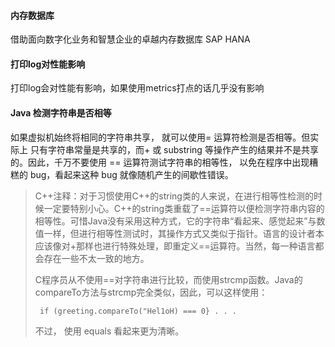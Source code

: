#### 内存数据库

借助面向数字化业务和智慧企业的卓越内存数据库 SAP HANA



#### 打印log对性能影响

打印log会对性能有影响，如果使用metrics打点的话几乎没有影响



#### Java 检测字符串是否相等

如果虚拟机始终将相同的字符串共享， 就可以使用= 运算符检测是否相等。但实际上 只有字符串常量是共享的，而+ 或 substring 等操作产生的结果并不是共享的。因此，千万不要使用 == 运算符测试字符串的相等性， 以免在程序中出现糟糕的 bug，看起来这种 bug 就像随机产生的间歇性错误。

> C++注释：对于习惯使用C++的string类的人来说，在进行相等性检测的时候一定要特别小心。C++的string类重载了==运算符以便检测字符串内容的相等性。可惜Java没有采用这种方式，它的字符串“看起来、感觉起来”与数值一样，但进行相等性测试时，其操作方式又类似于指针。语言的设计者本应该像对+那样也进行特殊处理，即重定义==运算符。当然，每一种语言都会存在一些不太一致的地方。
>
> C程序员从不使用==对字符串进行比较，而使用strcmp函数。Java的compareTo方法与strcmp完全类似，因此，可以这样使用：
>
> ```
>  if (greeting.compareTo("Hel1oH) === 0} . . . 
> ```
>
> 不过， 使用 equals 看起来更为清晰。

